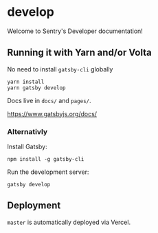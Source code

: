 # develop

Welcome to Sentry's Developer documentation!

## Running it with Yarn and/or Volta

No need to install `gatsby-cli` globally

```shell
yarn install
yarn gatsby develop
```

Docs live in `docs/` and `pages/`.

https://www.gatsbyjs.org/docs/

### Alternativly

Install Gatsby:

```shell
npm install -g gatsby-cli
```

Run the development server:

```shell
gatsby develop
```

## Deployment

`master` is automatically deployed via Vercel.
